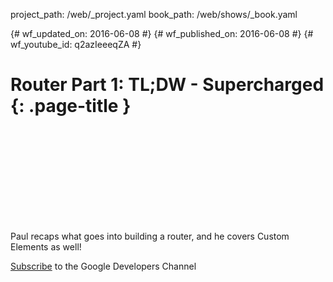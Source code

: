 project_path: /web/_project.yaml
book_path: /web/shows/_book.yaml

{# wf_updated_on: 2016-06-08 #}
{# wf_published_on: 2016-06-08 #}
{# wf_youtube_id: q2azIeeeqZA #}

# Router Part 1: TL;DW - Supercharged {: .page-title }


<div class="video-wrapper">
  <iframe class="devsite-embedded-youtube-video" data-video-id="q2azIeeeqZA"
          data-autohide="1" data-showinfo="0" frameborder="0" allowfullscreen>
  </iframe>
</div>


Paul recaps what goes into building a router, and he covers Custom Elements as well!

[Subscribe](https://goo.gl/LLLNvf) to the Google Developers Channel
